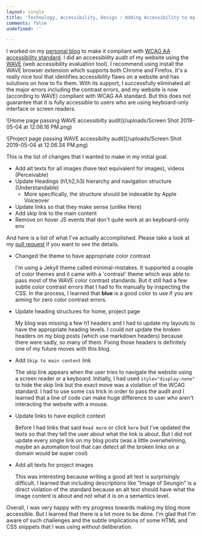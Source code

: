 ```yaml
---
layout: single
title: 'Technology, Accessibility, Design : Adding Accessibility to my Personal Blog'
comments: false
undefined: ''

---
```

I worked on my [personal blog](https://seungin-lyu.com) to make it compliant with [WCAG AA accessibility standard](https://www.w3.org/TR/WCAG20/). I did an accessibility audit of my website using the [WAVE](https://wave.webaim.org/) (web accessibility evaluation tool). I recommend using install the WAVE browser extension which supports both Chrome and Firefox. It's a really nice tool that identifies accessibility flaws on a website and has solutions on how to fix them. With its support, I successfully eliminated all the major errors including the contrast errors, and my website is now (according to WAVE) compliant with WCAG AA standard. But this does not guarantee that it is fully accessible to users who are using keyboard-only interface or screen readers.

![Home page passing WAVE accessibilty audit](/uploads/Screen Shot 2019-05-04 at 12.06.16 PM.png)

![Project page passing WAVE accessibilty audit](/uploads/Screen Shot 2019-05-04 at 12.06.34 PM.png)

This is the list of changes that I wanted to make in my initial goal.

* Add alt texts for all images (have text equivalent for images), videos (Perceivable)
* Update Headings (h1,h2,h3) hierarchy and navigation structure (Understandable)
  * More specifically, the structure should be indexable by Apple Voiceover
* Update links so that they make sense (unlike Here)
* Add skip link to the main content
* Remove on hover JS events that don't quite work at an keyboard-only env

And here is a list of what I've actually accomplished. Please take a look at my [pull request](https://github.com/SeunginLyu/seungin-lyu/pull/1) if you want to see the details.

* Changed the theme to have appropriate color contrast

  I'm using a Jekyll theme called minimal-mistakes. It supported a couple of color themes and it came with a 'contrast' theme which was able to pass most of the WAVE color contrast standards. But it still had a few subtle color contrast errors that I had to fix manually by inspecting the CSS. In the process, I learned that **blue** is a good color to use if you are aiming for zero color contrast errors.
* Update heading structures for home, project page

  My blog was missing a few h1 headers and I had to update my layouts to have the appropriate heading levels. I could not update the broken headers on my blog posts (which use markdown headers) because there were sadly, so many of them. Fixing those headers is definitely one of my future moves with this blog.
* Add `Skip to main content` link

  The skip link appears when the user tries to navigate the website using a screen reader or a keyboard. Initially, I had used `style="display:none"` to hide the skip link but the exact move was a violation of the WCAG standard. I had to use some css trick in order to pass the audit and I learned that a line of code can make huge difference to user who aren't interacting the website with a mouse.
* Update links to have explicit context

  Before I had links that said `Read more` or click `here` but I've updated the texts so that they tell the user about what the link is about. But I did not update every single link on my blog posts (was a little overwhelming, maybe an automation tool that can detect all the broken links on a domain would be super cool)
* Add alt texts for project images

  This was interesting because writing a good alt text is surprisingly difficult. I learned that including descriptions like "Image of Seungin" is a direct violation of the standard because an alt text should have what the image content is about and not what it is on a semantics level.

Overall, I was very happy with my progress towards making my blog more accessible. But I learned that there is a lot more to be done. I'm glad that I'm aware of such challenges and the subtle implications of some HTML and CSS snippets that I was using without deliberation.